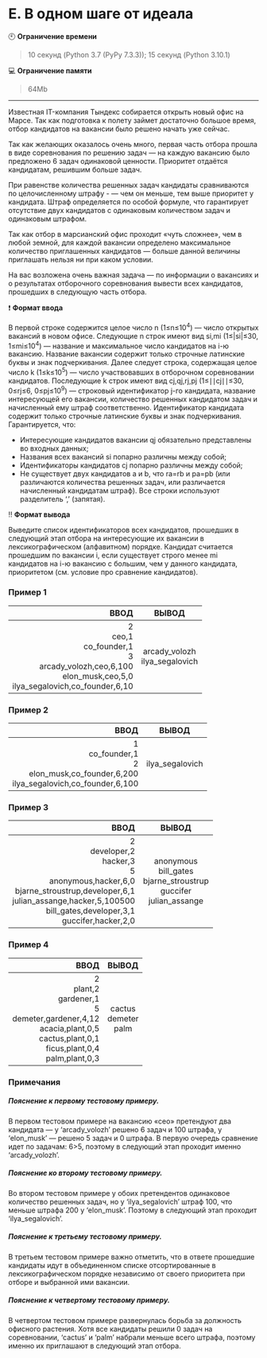 # E. В одном шаге от идеала

:clock10: **Ограничение времени**

>10 секунд (Python 3.7 (PyPy 7.3.3)); 15 секунд (Python 3.10.1)

 
:computer: **Ограничение памяти**

>64Mb

____

Известная IT-компания Тындекс собирается открыть новый офис на Марсе. Так как подготовка к полету займет достаточно большое время, отбор кандидатов на вакансии было решено начать уже сейчас.

Так как желающих оказалось очень много, первая часть отбора прошла в виде соревнования по решению задач — на каждую вакансию было предложено 6 задач одинаковой ценности. Приоритет отдаётся кандидатам, решившим больше задач.

При равенстве количества решенных задач кандидаты сравниваются по целочисленному штрафу - — чем он меньше, тем выше приоритет у кандидата. Штраф определяется по особой формуле, что гарантирует отсутствие двух кандидатов с одинаковым количеством задач и одинаковым штрафом.

Так как отбор в марсианский офис проходит «чуть сложнее», чем в любой земной, для каждой вакансии определено максимальное количество приглашенных кандидатов — больше данной величины приглашать нельзя ни при каком условии.

На вас возложена очень важная задача — по информации о вакансиях и о результатах отборочного соревнования вывести всех кандидатов, прошедших в следующую часть отбора.


:heavy_exclamation_mark: <b>Формат ввода</b>

В первой строке содержится целое число n (1≤n≤10<sup>4</sup>) — число открытых вакансий в новом офисе.
Следующие n строк имеют вид si,mi (1≤|si|≤30, 1≤mi≤10<sup>4</sup>) — название и максимальное число кандидатов на i-ю вакансию. Название вакансии содержит только строчные латинские буквы и знак подчеркивания.
Далее следует строка, содержащая целое число k (1≤k≤10<sup>5</sup>) — число участвовавших в отборочном соревновании кандидатов.
Последующие k строк имеют вид cj,qj,rj,pj (1≤∣∣cj∣∣≤30, 0≤rj≤6, 0≤pj≤10<sup>9</sup>) — строковый идентификатор j-го кандидата, название интересующей его вакансии, количество решенных кандидатом задач и начисленный ему штраф соответственно. Идентификатор кандидата содержит только строчные латинские буквы и знак подчеркивания.
Гарантируется, что:
- Интересующие кандидатов вакансии qj обязательно представлены во входных данных;
- Названия всех вакансий si попарно различны между собой;
- Идентификаторы кандидатов cj попарно различны между собой;
- Не существует двух кандидатов a и b, что ra=rb и pa=pb (или различаются количества решенных задач, или различается начисленный кандидатам штраф).
Все строки используют разделитель ‘,’ (запятая).


:bangbang: <b>Формат вывода</b>

Выведите список идентификаторов всех кандидатов, прошедших в следующий этап отбора на интересующие их вакансии в лексикографическом (алфавитном) порядке.
Кандидат считается прошедшим по вакансии i, если существует строго менее mi кандидатов на i-ю вакансию с большим, чем у данного кандидата, приоритетом (см. условие про сравнение кандидатов).


### Пример 1

| ВВОД | ВЫВОД |
|----:|:----:|
| 2<br/>ceo,1<br/>co_founder,1<br/>3<br/>arcady_volozh,ceo,6,100<br/>elon_musk,ceo,5,0<br/>ilya_segalovich,co_founder,6,10 | arcady_volozh<br/>ilya_segalovich |


### Пример 2

| ВВОД | ВЫВОД |
|----:|:----:|
| 1<br/>co_founder,1<br/>2<br/>elon_musk,co_founder,6,200<br/>ilya_segalovich,co_founder,6,100 | ilya_segalovich |


### Пример 3

| ВВОД | ВЫВОД |
|----:|:----:|
| 2<br/>developer,2<br/>hacker,3<br/>5<br/>anonymous,hacker,6,0<br/>bjarne_stroustrup,developer,6,1<br/>julian_assange,hacker,5,100500<br/>bill_gates,developer,3,1<br/>guccifer,hacker,2,0 | anonymous<br/>bill_gates<br/>bjarne_stroustrup<br/>guccifer<br/>julian_assange |


### Пример 4

| ВВОД | ВЫВОД |
|----:|:----:|
| 2<br/>plant,2<br/>gardener,1<br/>5<br/>demeter,gardener,4,12<br/>acacia,plant,0,5<br/>cactus,plant,0,1<br/>ficus,plant,0,4<br/>palm,plant,0,3 | cactus<br/>demeter<br/>palm |

### Примечания
##### Пояснение к первому тестовому примеру.

В первом тестовом примере на вакансию «ceo» претендуют два кандидата — у ‘arcady_volozh’ решено 6 задач и 100 штрафа, у ‘elon_musk’ — решено 5 задач и 0 штрафа. В первую очередь сравнение идет по задачам: 6>5, поэтому в следующий этап проходит именно ‘arcady_volozh’.
<br/>

##### Пояснение ко второму тестовому примеру.

Во втором тестовом примере у обоих претендентов одинаковое количество решенных задач, но у ‘ilya_segalovich’ штраф 100, что меньше штрафа 200 у ‘elon_musk’. Поэтому в следующий этап проходит ‘ilya_segalovich’.
<br/>

##### Пояснение к третьему тестовому примеру.

В третьем тестовом примере важно отметить, что в ответе прошедшие кандидаты идут в объединенном списке отсортированные в лексикографическом порядке независимо от своего приоритета при отборе и выбранной ими вакансии.
<br/>

##### Пояснение к четвертому тестовому примеру.

В четвертом тестовом примере развернулась борьба за должность офисного растения. Хотя все кандидаты решили 0 задач на соревновании, ‘cactus’ и ‘palm’ набрали меньше всего штрафа, поэтому именно их приглашают в следующий этап отбора.
